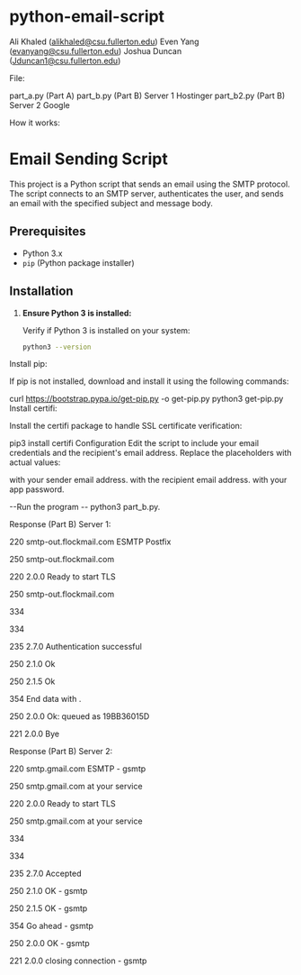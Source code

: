 # python-email-script

Ali Khaled (alikhaled@csu.fullerton.edu)
Even Yang (evanyang@csu.fullerton.edu)
Joshua Duncan (Jduncan1@csu.fullerton.edu)


File: 

part_a.py (Part A)
part_b.py (Part B) Server 1 Hostinger
part_b2.py (Part B) Server 2 Google

How it works:


# Email Sending Script

This project is a Python script that sends an email using the SMTP protocol. The script connects to an SMTP server, authenticates the user, and sends an email with the specified subject and message body.

## Prerequisites

- Python 3.x
- `pip` (Python package installer)

## Installation

1. **Ensure Python 3 is installed:**

   Verify if Python 3 is installed on your system:
   ```bash
   python3 --version
Install pip:

If pip is not installed, download and install it using the following commands:

curl https://bootstrap.pypa.io/get-pip.py -o get-pip.py
python3 get-pip.py
Install certifi:

Install the certifi package to handle SSL certificate verification:

pip3 install certifi
Configuration
Edit the script to include your email credentials and the recipient's email address. Replace the placeholders with actual values:

<HIDDEN> with your sender email address.
<HIDDEN> with the recipient email address.
<Hidden> with your app password.


--Run the program --
python3 part_b.py.


Response (Part B) Server 1: 


220 smtp-out.flockmail.com ESMTP Postfix

250 smtp-out.flockmail.com

220 2.0.0 Ready to start TLS

250 smtp-out.flockmail.com

334 <HIDDEN>

334 <HIDDEN>

235 2.7.0 Authentication successful

250 2.1.0 Ok

250 2.1.5 Ok

354 End data with <CR><LF>.<CR><LF>

250 2.0.0 Ok: queued as 19BB36015D

221 2.0.0 Bye


Response (Part B) Server 2:

220 smtp.gmail.com ESMTP <HIDDEN> - gsmtp

250 smtp.gmail.com at your service

220 2.0.0 Ready to start TLS

250 smtp.gmail.com at your service

334 <Hidden>

334 <Hidden>

235 2.7.0 Accepted

250 2.1.0 OK <HIDDEN> - gsmtp

250 2.1.5 OK <HIDDEN> - gsmtp

354  Go ahead <HIDDEN> - gsmtp

250 2.0.0 OK  <HIDDEN> - gsmtp

221 2.0.0 closing connection <HIDDEN> - gsmtp


